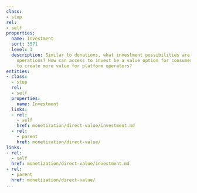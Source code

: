 ```yaml
---
class:
- stop
rel:
- self
properties:
  name: Investment
  sort: 3571
  level: 3
  description: Similar to donations, what investment possibilities are part of platform
    operations? How can access to invest be a value option for consumers, and be used
    to create more value for platform operators?
entities:
- class:
  - stop
  rel:
  - self
  properties:
    name: Investment
  links:
  - rel:
    - self
    href: monetization/direct-value/investment.md
  - rel:
    - parent
    href: monetization/direct-value/
links:
- rel:
  - self
  href: monetization/direct-value/investment.md
- rel:
  - parent
  href: monetization/direct-value/
...
```

